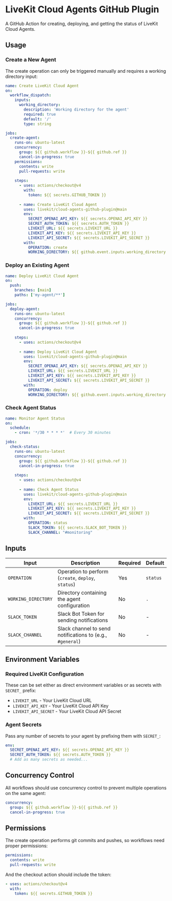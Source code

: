 # LiveKit Cloud Agents GitHub Plugin

A GitHub Action for creating, deploying, and getting the status of LiveKit Cloud Agents.

## Usage

### Create a New Agent

The create operation can only be triggered manually and requires a working directory input:

```yaml
name: Create LiveKit Cloud Agent
on:
  workflow_dispatch:
    inputs:
      working_directory:
        description: 'Working directory for the agent'
        required: true
        default: '/'
        type: string

jobs:
  create-agent:
    runs-on: ubuntu-latest
    concurrency:
      group: ${{ github.workflow }}-${{ github.ref }}
      cancel-in-progress: true
    permissions:
      contents: write
      pull-requests: write
    
    steps:
      - uses: actions/checkout@v4
        with:
          token: ${{ secrets.GITHUB_TOKEN }}
      
      - name: Create LiveKit Cloud Agent
        uses: livekit/cloud-agents-github-plugin@main
        env:
          SECRET_OPENAI_API_KEY: ${{ secrets.OPENAI_API_KEY }}
          SECRET_AUTH_TOKEN: ${{ secrets.AUTH_TOKEN }}
          LIVEKIT_URL: ${{ secrets.LIVEKIT_URL }}
          LIVEKIT_API_KEY: ${{ secrets.LIVEKIT_API_KEY }}
          LIVEKIT_API_SECRET: ${{ secrets.LIVEKIT_API_SECRET }}
        with:
          OPERATION: create
          WORKING_DIRECTORY: ${{ github.event.inputs.working_directory }}
```

### Deploy an Existing Agent

```yaml
name: Deploy LiveKit Cloud Agent
on:
  push:
    branches: [main]
    paths: ['my-agent/**']

jobs:
  deploy-agent:
    runs-on: ubuntu-latest
    concurrency:
      group: ${{ github.workflow }}-${{ github.ref }}
      cancel-in-progress: true
    
    steps:
      - uses: actions/checkout@v4
      
      - name: Deploy LiveKit Cloud Agent
        uses: livekit/cloud-agents-github-plugin@main
        env:
          SECRET_OPENAI_API_KEY: ${{ secrets.OPENAI_API_KEY }}
          LIVEKIT_URL: ${{ secrets.LIVEKIT_URL }}
          LIVEKIT_API_KEY: ${{ secrets.LIVEKIT_API_KEY }}
          LIVEKIT_API_SECRET: ${{ secrets.LIVEKIT_API_SECRET }}
        with:
          OPERATION: deploy
          WORKING_DIRECTORY: ${{ github.event.inputs.working_directory }}
```

### Check Agent Status

```yaml
name: Monitor Agent Status
on:
  schedule:
    - cron: '*/30 * * * *'  # Every 30 minutes

jobs:
  check-status:
    runs-on: ubuntu-latest
    concurrency:
      group: ${{ github.workflow }}-${{ github.ref }}
      cancel-in-progress: true
    
    steps:
      - uses: actions/checkout@v4
      
      - name: Check Agent Status
        uses: livekit/cloud-agents-github-plugin@main
        env:
          LIVEKIT_URL: ${{ secrets.LIVEKIT_URL }}
          LIVEKIT_API_KEY: ${{ secrets.LIVEKIT_API_KEY }}
          LIVEKIT_API_SECRET: ${{ secrets.LIVEKIT_API_SECRET }}
        with:
          OPERATION: status
          SLACK_TOKEN: ${{ secrets.SLACK_BOT_TOKEN }}
          SLACK_CHANNEL: "#monitoring"
```

## Inputs

| Input | Description | Required | Default |
|-------|-------------|----------|---------|
| `OPERATION` | Operation to perform (`create`, `deploy`, `status`) | Yes | `status` |
| `WORKING_DIRECTORY` | Directory containing the agent configuration | No | `.` |
| `SLACK_TOKEN` | Slack Bot Token for sending notifications | No | - |
| `SLACK_CHANNEL` | Slack channel to send notifications to (e.g., `#general`) | No | - |

## Environment Variables

### Required LiveKit Configuration

These can be set either as direct environment variables or as secrets with `SECRET_` prefix:

- `LIVEKIT_URL` - Your LiveKit Cloud URL
- `LIVEKIT_API_KEY` - Your LiveKit Cloud API Key  
- `LIVEKIT_API_SECRET` - Your LiveKit Cloud API Secret

### Agent Secrets

Pass any number of secrets to your agent by prefixing them with `SECRET_`:

```yaml
env:
  SECRET_OPENAI_API_KEY: ${{ secrets.OPENAI_API_KEY }}
  SECRET_AUTH_TOKEN: ${{ secrets.AUTH_TOKEN }}
  # Add as many secrets as needed...
```


## Concurrency Control

All workflows should use concurrency control to prevent multiple operations on the same agent:

```yaml
concurrency:
  group: ${{ github.workflow }}-${{ github.ref }}
  cancel-in-progress: true
```

## Permissions

The create operation performs git commits and pushes, so workflows need proper permissions:

```yaml
permissions:
  contents: write
  pull-requests: write
```

And the checkout action should include the token:

```yaml
- uses: actions/checkout@v4
  with:
    token: ${{ secrets.GITHUB_TOKEN }}
```

